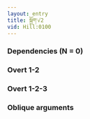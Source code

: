 ```yaml
---
layout: entry
title: སྐྲོག་√2
vid: Hill:0100
---
```

### Dependencies (N = 0)


### Overt 1-2


### Overt 1-2-3


### Oblique arguments
